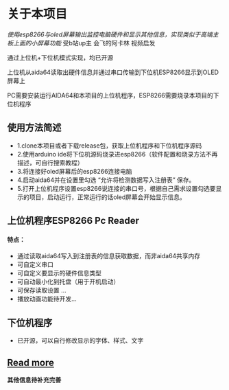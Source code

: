 # 关于本项目
*使用esp8266与oled屏幕输出监控电脑硬件和显示其他信息，实现类似于高端主板上面的小屏幕功能*
受b站up主 会飞的阿卡林 视频启发

通过上位机+下位机模式实现，均已开源

上位机从aida64读取出硬件信息并通过串口传输到下位机ESP8266显示到OLED屏幕上

PC需要安装运行AIDA64和本项目的上位机程序，ESP8266需要烧录本项目的下位机程序

## 使用方法简述
- 1.clone本项目或者下载release包，获取上位机程序和下位机程序源码
- 2.使用arduino ide将下位机源码烧录进esp8266（软件配置和烧录方法不再描述，可自行搜索教程）
- 3.将连接好oled屏幕后的esp8266连接电脑
- 4.启动aida64并在设置里勾选 “允许将检测数据写入注册表” 保存。
- 5.打开上位机程序设置esp8266说连接的串口号，根据自己需求设置勾选要显示的项目，启动运行，正常运行的话oled屏幕会开始显示信息。

## 上位机程序ESP8266 Pc Reader
#### 特点：
- 通过读取aida64写入到注册表的信息获取数据，而非aida64共享内存
- 可自定义串口
- 可自定义要显示的硬件信息类型
- 可自动最小化到托盘（用于开机启动）
- 可保存读取设置
...
- 播放动画功能待开发...

## 下位机程序
- 已开源，可以自行修改显示的字体、样式、文字

[Read more](https://blog.hk560.top/Aida64ForEsp8266/ "Read more")
------------

**其他信息待补充完善**
